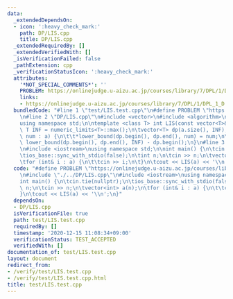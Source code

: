 ```yaml
---
data:
  _extendedDependsOn:
  - icon: ':heavy_check_mark:'
    path: DP/LIS.cpp
    title: DP/LIS.cpp
  _extendedRequiredBy: []
  _extendedVerifiedWith: []
  _isVerificationFailed: false
  _pathExtension: cpp
  _verificationStatusIcon: ':heavy_check_mark:'
  attributes:
    '*NOT_SPECIAL_COMMENTS*': ''
    PROBLEM: https://onlinejudge.u-aizu.ac.jp/courses/library/7/DPL/1/DPL_1_D
    links:
    - https://onlinejudge.u-aizu.ac.jp/courses/library/7/DPL/1/DPL_1_D
  bundledCode: "#line 1 \"test/LIS.test.cpp\"\n#define PROBLEM \"https://onlinejudge.u-aizu.ac.jp/courses/library/7/DPL/1/DPL_1_D\"\
    \n#line 2 \"DP/LIS.cpp\"\n#include <vector>\n#include <algorithm>\n#include <limits>\n\
    using namespace std;\n\ntemplate <class T> int LIS(const vector<T>& a) {\n\tconstexpr\
    \ T INF = numeric_limits<T>::max();\n\tvector<T> dp(a.size(), INF);\n\tfor (auto\
    \ num : a) {\n\t\t*lower_bound(dp.begin(), dp.end(), num) = num;\n\t}\n\treturn\
    \ lower_bound(dp.begin(), dp.end(), INF) - dp.begin();\n}\n#line 3 \"test/LIS.test.cpp\"\
    \n#include <iostream>\nusing namespace std;\n\nint main() {\n\tcin.tie(nullptr);\n\
    \tios_base::sync_with_stdio(false);\n\tint n;\n\tcin >> n;\n\tvector<int> a(n);\n\
    \tfor (int& i : a) {\n\t\tcin >> i;\n\t}\n\tcout << LIS(a) << '\\n';\n}\n"
  code: "#define PROBLEM \"https://onlinejudge.u-aizu.ac.jp/courses/library/7/DPL/1/DPL_1_D\"\
    \n#include \"./../DP/LIS.cpp\"\n#include <iostream>\nusing namespace std;\n\n\
    int main() {\n\tcin.tie(nullptr);\n\tios_base::sync_with_stdio(false);\n\tint\
    \ n;\n\tcin >> n;\n\tvector<int> a(n);\n\tfor (int& i : a) {\n\t\tcin >> i;\n\t\
    }\n\tcout << LIS(a) << '\\n';\n}"
  dependsOn:
  - DP/LIS.cpp
  isVerificationFile: true
  path: test/LIS.test.cpp
  requiredBy: []
  timestamp: '2020-12-15 11:08:34+09:00'
  verificationStatus: TEST_ACCEPTED
  verifiedWith: []
documentation_of: test/LIS.test.cpp
layout: document
redirect_from:
- /verify/test/LIS.test.cpp
- /verify/test/LIS.test.cpp.html
title: test/LIS.test.cpp
---
```

